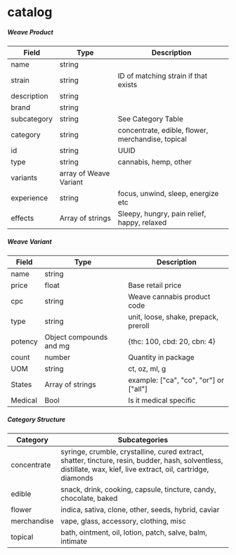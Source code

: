 # catalog

##### Weave Product

| Field       | Type                  | Description                                       |
|-------------|-----------------------|---------------------------------------------------|
| name        | string                |                                                   |
| strain      | string                | ID of matching strain if that exists              |
| description | string                |                                                   |
| brand       | string                |                                                   |
| subcategory | string                | See Category Table                                |
| category    | string                | concentrate, edible, flower, merchandise, topical |
| id          | string                | UUID                                              |
| type        | string                | cannabis, hemp, other                             |
| variants    | array of Weave Variant|                                                   |
| experience  | string                | focus, unwind, sleep, energize etc                |
| effects     | Array of strings      | Sleepy, hungry, pain relief, happy, relaxed       |

##### Weave Variant

| Field     | Type                | Description                                 |
|-----------|---------------------|---------------------------------------------|
| name      | string              |                                             |
| price     | float               | Base retail price                           |
| cpc       | string              | Weave cannabis product code                 |
| type      | string              | unit, loose, shake, prepack, preroll        |
| potency   | Object compounds and mg| {thc: 100, cbd: 20, cbn: 4}              |
| count     | number              | Quantity in package                         |
| UOM       | string              | ct, oz, ml, g                               |
| States    | Array of strings    | example: ["ca", "co", "or"] or ["all"]      |
| Medical   | Bool                | Is it medical specific                      |

##### Category Structure

| Category    | Subcategories                                                                                                           |
|-------------|-------------------------------------------------------------------------------------------------------------------------|
| concentrate | syringe, crumble, crystalline, cured extract, shatter, tincture, resin, budder, hash, solventless, distillate, wax, kief, live extract, oil, cartridge, diamonds |
| edible      | snack, drink, cooking, capsule, tincture, candy, chocolate, baked                                                      |
| flower      | indica, sativa, clone, other, seeds, hybrid, caviar                                                                     |
| merchandise | vape, glass, accessory, clothing, misc                                                                                  |
| topical     | bath, ointment, oil, lotion, patch, salve, balm, intimate   
